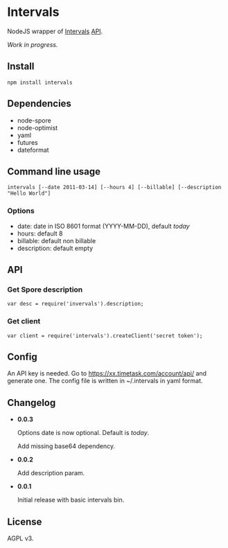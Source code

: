 # Intervals

NodeJS wrapper of [Intervals](http://www.myintervals.com) [API](http://www.myintervals.com/api/).

*Work in progress.*

## Install

    npm install intervals

## Dependencies

* node-spore
* node-optimist
* yaml
* futures
* dateformat

## Command line usage

`intervals [--date 2011-03-14] [--hours 4] [--billable] [--description "Hello World"]`

### Options

*  date: date in ISO 8601 format (YYYY-MM-DD), default *today*
*  hours: default 8
*  billable: default non billable
*  description: default empty

## API

### Get Spore description

    var desc = require('invervals').description;

### Get client

    var client = require('intervals').createClient('secret token');

## Config

An API key is needed. Go to https://xx.timetask.com/account/api/ and generate one.
The config file is written in ~/.intervals in yaml format.

## Changelog

* **0.0.3**

   Options date is now optional. Default is *today*.

   Add missing base64 dependency.

* **0.0.2**

  Add description param.

* **0.0.1**

  Initial release with basic intervals bin.

## License

AGPL v3.
